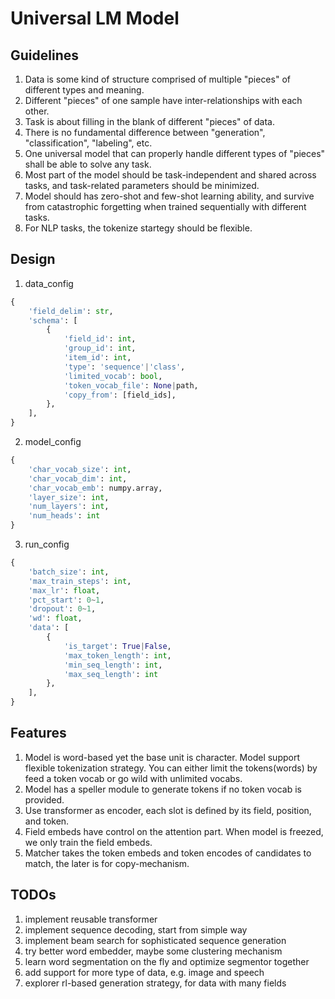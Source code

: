 
# Universal LM Model

## Guidelines
1. Data is some kind of structure comprised of multiple "pieces" of different types and meaning.
2. Different "pieces" of one sample have inter-relationships with each other.
3. Task is about filling in the blank of different "pieces" of data.
4. There is no fundamental difference between "generation", "classification", "labeling", etc.
5. One universal model that can properly handle different types of "pieces" shall be able to solve any task.
6. Most part of the model should be task-independent and shared across tasks, and task-related parameters should be minimized.
7. Model should has zero-shot and few-shot learning ability, and survive from catastrophic forgetting when trained sequentially with different tasks.
7. For NLP tasks, the tokenize startegy should be flexible.

## Design
1. data_config
```python
{
    'field_delim': str,
    'schema': [
        {
            'field_id': int,
            'group_id': int,
            'item_id': int,
            'type': 'sequence'|'class',
            'limited_vocab': bool,
            'token_vocab_file': None|path,
            'copy_from': [field_ids],
        },
    ],
}
```
2. model_config
```python
{
    'char_vocab_size': int,
    'char_vocab_dim': int,
    'char_vocab_emb': numpy.array,
    'layer_size': int,
    'num_layers': int,
    'num_heads': int
}
```
3. run_config
```python
{
    'batch_size': int,
    'max_train_steps': int,
    'max_lr': float,
    'pct_start': 0~1,
    'dropout': 0~1,
    'wd': float,
    'data': [
        {
            'is_target': True|False,
            'max_token_length': int,
            'min_seq_length': int,
            'max_seq_length': int
        },
    ],
}
```

## Features
1. Model is word-based yet the base unit is character. Model support flexible tokenization strategy. You can either limit the tokens(words) by feed a token vocab or go wild with unlimited vocabs.
2. Model has a speller module to generate tokens if no token vocab is provided.
3. Use transformer as encoder, each slot is defined by its field, position, and token.
4. Field embeds have control on the attention part. When model is freezed, we only train the field embeds.
5. Matcher takes the token embeds and token encodes of candidates to match, the later is for copy-mechanism.

## TODOs
1. implement reusable transformer
2. implement sequence decoding, start from simple way
3. implement beam search for sophisticated sequence generation
4. try better word embedder, maybe some clustering mechanism
5. learn word segmentation on the fly and optimize segmentor together
6. add support for more type of data, e.g. image and speech
7. explorer rl-based generation strategy, for data with many fields
